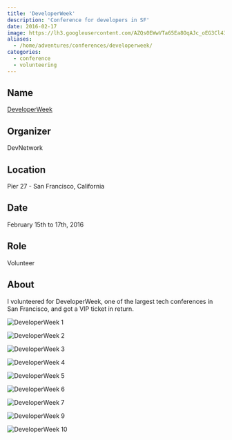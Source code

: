 ```yaml
---
title: 'DeveloperWeek'
description: 'Conference for developers in SF'
date: 2016-02-17
image: https://lh3.googleusercontent.com/AZQs0EWwVTa65Ea8OqAJc_oEG3Cl43VlhkbwtRQBctoFI_Cr5teUxYRl0hYUZ7SlspV436ROiZheFFalxigQV43K-OdjN8kNKEb7TncEuURfvngF7VTuoXP9rnm4FbS1Tdt1DPmyyfgFdbv8GKOGd0RZAaylpPtGimN9KAt2Vr3gS8H22e8Bx-SofVyVqBgME25DCKWMqG-QrOYXwd90cxNljouZJ3RmLBtJf3viFU6cZMB2opAviV_nlLxed-XXlaV5vcbP-_WmvnsNj8Vuijhl41tlbLLGLJv8PpeOcKaNFlr-ejel2y95HNlvQLhwnNVYAoja2_aGP_XGzRcXfmWu-ByjNPzzSX7IOemAjhUjPdDuNYnyK79rk1JlTCHmHbmLvzHNAGWJ3orswS4y8V3yTjy12DfbgL2haWpLmX9koYhculaaPcpZu4eNXzB6FKy3r1ORgts_XQnjRqUYFK5M25DgszxmPN7QCqA5Cvqj25amln5Ik8GtbfPP3ggXm5IHxlVBsW1tkmtCvcCu-douOy_BL49z4mugJIPeGZzJ4qXIiy68J81hpsN0XQXiVrEJVOvgpRrxMFO7XOy5DiRZIyrceg7mb-oQOYcN0sZPXLrvRJgK9wL2mZRF8PWl=w1462-h969-no
aliases:
  - /home/adventures/conferences/developerweek/
categories:
  - conference
  - volunteering
---
```


## Name

[DeveloperWeek](https://developerweek.com 'DeveloperWeek')

## Organizer

DevNetwork

## Location

Pier 27 - San Francisco, California

## Date

February 15th to 17th, 2016

## Role

Volunteer

## About

I volunteered for DeveloperWeek, one of the largest tech conferences in San Francisco, and got a VIP ticket in return.

![DeveloperWeek 1](https://lh3.googleusercontent.com/EsArvel-nd1kgrUwLFuB1iucj9BuzMLipWNcBVO7XDlKVZDYG10hfiaiGpKn3SQSqqa7tUGYBRY9rpViDrudqvNkprudlY3LnzY4W9rxsfGjCpFPXJeu89sAtThzUs0oxjP85Qf-f0AwxptV9vsdKgh4NQMj_me8V4SFe_5OKxxYhUIjqzYpIImI6CqZnjEtLfPPvMildDAmQNdYDNeDyfyeLMnY6nPSJAqjxonbyqkLGywU-rMlok2nJBh7szgO1wuTVpPEpKdYdBBcPhQ9f4_TvXLeKBVPvUkDMvYZA49zyErvvbF1M5YdKc-liULAgLq-uX7C-M1DaEohHJefEV9R65C6GbiBaLMiQ3y4lARheh4KXLyeDEe7-ODOMi7g3nsro0NXsdZmSm9v32rX5GTj6TwOflv6cH7kw-W_PLI2P8TPi991CisSJB4lcNGqDfglMbLnhXDvAwadsfQVgVRDjzbTEcCofu4iomVs87dFMj3Jac_A-e8paqgvh3VRCXCY2lN-BWIAoPTCzxLAPbGDfls6KYUOJDTKdFJodUdjG9ljt-EgWNras6jyiekUTFyaVJNY8czgVVrl5w5a7wa9CbVPy106CkjJnmqYQbZmV4B7RpLwSp3QYdNoOcSA=s969-no)

![DeveloperWeek 2](https://lh3.googleusercontent.com/5m25ERY6QlDS6AENJ-PXKuOQR8EUCk0CcOPNMRfU7h26i8-HlqWKGu3qFCbWSU34k0fny4G7xOqNF384df72lhu1MNGCd-wETE0aUIgzxrxqXe0qIr3eOvnAN4ceKZ4XUN4D77yFBX3xPmiJlFJGyh_MDcMsFBOhjaov54KwIP2pfP-BpKH_MwBFid-znbXeIfFHPvDLkh-9-xssfdMaG6lnZ8WcFHhFYf44Q0BG6XzyMsv7cfts_wCYZCBBXDFgKABOwJeH9bnH6HZdK9MuV1lRSsxlG9-lqW8FbgMf9B6qzWSIB30vbTYFD4hX3PAPRcghCDOH_g_45wzQyfOUH_EwaO_NHUcDmAmc9uj8jb3Ri5D3VZf79PXNgwt487VafC9B5R6HdOGY5g3EzW_BUFzGuUaHIOsZPtQUa2qjXJ8s8ifrYZgZPN-bDiS5-GMlRfCCdJoqI9-PJUlIzVGaUCXhCoUC02e0HpGrX-jBK59LPqvuKb9RCV6qIrsHAOu3LUDtdu81Ohi3454XgW4WnHf7tUe56oX23wN4j42zH2fGW8hDTHxTejVbQjKtBJUsQ0gF10MRJ1LNtalHxvgJBQ4O4s0PvPmUcPzgn13KmTkiHDvK6iC1Oqeg_Vp5YXoN=w927-h969-no)

![DeveloperWeek 3](https://lh3.googleusercontent.com/8laaXQXMNQZKBfjAjKIezRI1NoNJjYykJk9ahwQQ5dXclJenId2sNlzZDkvwJkMgmwzDwhMO01zIzWw7da690XhunhNdyjOtisaTCEkD-OBsdlylaVzfXRYkboXVPm2R4FG5PZoICNQFCYI5ibrZM2CYWWVuKGOgGWUowtgE_mDDfMYOANRWVzHRoGDCjfdGadxEQdapkVgz0Vf_sD7d1EnDmilfqRS3T9rEF5GaXacvxRB9Ne_pwiqZGqRF_Wex2sLIZyVCkvC2WZM1Vxh4KB6h89XJK1Boa1SvO5VTh0UaKl1zojjQ3Um0qSxe5UcikCOdrrNA532gd0AHSGbNedG8luWiR6OZoZDfF9T1PZ4PvFIZ6vse69EthG_WaxfxWXkByNvsNjOilPYy-74RAudgOFubwjYxIBDMzDt7bKPTXfMCa3F3DDtSdSygRTbWkqcwTuvAqBzA_y9R7BpTBWVbzQBjpqbBFYykBnyaguYExsPBwIEo3d1XKINoqzM9kWv_f_o-j1blH4U2IDad_OtGPiShd0up9E79HZFLW2s-jPwMxCFahKQn_1K5s-wSFTiPsIMuCl3jZAvhNL8gQW41gCF-hBdRsBXl2Su_MNbxIGJtUKSHckWONHSlyBJQ=w1292-h969-no)

![DeveloperWeek 4](https://lh3.googleusercontent.com/XlgtfXZ_xGucyAnyM_fku007-pHNHdpt_jdo1j4i_W96aRFZ_KNxU5BcOzkmF7bl9twW_KTqsJCguP9cM2MbbvY-ewbufMCnsKC2KEYh8Ej4BiSK8vKdyTlNWvCQW-35S4qIpwiJeYXKAGzmaBuZqZJ0Z-fLnwCQXQRfvy0jO7y0qAWmhnwErfVVSuIdqtQ4ig_yg08221n4rXoboJW3p2ELYSbrZjjQAZRGx4F0mNNud6L-_BbS6GCuDsvgRuHOZkBTuK4WYbpCIDiTw2-zCvohg-624DlZ-rCruVLXYnBmzxZreB6526V-vXz8hy4L91k-VID0aY9wNreecV6FUFUcuhzNFMGKKJEb6DAsdX5imTaxCrZuHrtYZjNjmC3kTEDX1mS5TzVNflM_eds5QMHPR656fu3EjXTIpoQKT1Sqp86TnIZeBgF8bhtj4xEABs7Qvai5fwqc2_XL-gkV7hIIlbUN1wa2lIWhyJuszwoiKJ-IMLb7qcsP0bfj6Kvxv0iPueCpOrK-Filjwb-j9-xPd3H1ELTPJ1FgDtReY6goCxai3Dfs84JAvWFyXgm2PqZ8CizJWBQFYjW55jJkECPH78zli-oUWWy7lI4tdOiKDh-2lNkTd1msZaW_A8OA=w1292-h969-no)

![DeveloperWeek 5](https://lh3.googleusercontent.com/mqb_-Ga2QE5NAJCq2YrQo0KjS9RmBwpiWzIg_bs_mMGYKXTGDa2grns_zY7s-1iQsCefkCk4j-tvFCW7uwQmUEW4Hou7ltlrf_q1IASfFiLhna2FOkNUbWWf_-P0ys1bJaqSNBO1LOGHbEGhd7pImqfC0_fvPztzGYy8A3-Esb_e93q-_k---Cx4eyvEl0RjZtQmCfAUotbVD1diNethgtZx_OWQrw2L9lZ-1cyP-iuwl_epy2rE3D6QAxSHJn6RmcE6lLxtbFnGh8Av_T9DHfItvPDs7CUIpqVlN8qbnWO9IXvwCcNDIZeMV0sZFaNLfOfUnevD3rlqzfoPCcqtG0HvyaYL5bvwPem-ZiF2Gg79PRZ4YjfxAET2If-3DAWRKIna5wa3CVNtl6CSqtzNMW05dV2R_U5-Mzw4KxW3aVuxiAqoSN25uwJrvItF9gco8MfKtyW26iRjdaKZWp0eIx6dgg9AbfiKHEgQS6tjl1EomxpigKKzDliGRKNyng0zoIC3haA3FgozeO3F2_aLfGUIVfy5I9ggN84wVzHBx8xtVjh2ERmpSv_S1Ps1w7uzRqUK48PMvpQDDgFmzLXVblz_k3kzy2Hxz64zjEAiJtc_TG27rajPBq2iFphO6QhT=w1292-h969-no)

![DeveloperWeek 6](https://lh3.googleusercontent.com/wyYHyEAXEqW8fjwRu6yMmH_709yF5DWmrfRVo3o8lZNYMa3M_Jnoh6m8M0C7s2gE6pZZEToj_hcj0GeqBnbtlf-7oq2sWhxiMoNhd4903JnI52kYucEzf_KgS3f31btT_wl6lkcZ-8d4muloTi1E7VEtLastwGPNwutaLNBrC833nAPJ6YmIERZab7-zRxjApnNX3wH0FJzO3gkjrTry_ptXyrSslWTirzcx24yW1kY8v5Lxz8XsJ4-2kkbx0HNbYv-ph_MlOoUkHG07ETBsiUy-Qpry8NVH-FO7PnyfWiHswq_yU4JF3wBGtRu-eOlMWnl8ap0WFu15wZ1ZxaBRRW5Ba1O22_-UviM-Y5JFjQCTG0GOS_9_88sUKtsDJ1IaTooBg8w3cHO_hF6uU8zOkq1y6fCgrA5LDuSV-3wRoerxDXLvCibNIIFCduHGp_sILKbtMvby_rxnifwc1K98DVelYDtHkdDs6x0aaq6ijgOddjYiq0jzcgwiQ7eHtj3-kQ58jxyEErKMhPmBO7ZaIJhTpgoL2nH8cJqCNt-n4DQNI6XUMjo9_nU9FoC2We9EmqbdarGgw4zjqD4IbLAQyOgfrc_3-ZUPtCmMttWaysj6F7L8Z2XZPIt2W-wmsx1I=w289-h220-no)

![DeveloperWeek 7](https://lh3.googleusercontent.com/Y6VC-UMYDYhhEdzFdTo_pAD6uDLzQv-NLKb-86pykDayDS6VwRCMWo7SdVEvXg7fdaQM_xDR7f8SfPxSS2of7pY7_a5MSN776EZQ3yJ3Siy-qxT7m8tA9PmVczNwB4hKViEjWdYcsHgi0WqAVL3vHXNNff-3MEGtkptE3MJivzvjKOR_UoMqacYzsdalJ6UjWdiHCETBSmMpeqAbskYNi3ftRRcstA7XhWtA1X4Mgr6qzBSoAOi5atZhUa98ucrLU8wTr3uUanu5LHSPt3Bip73Fb0YSTxf4mJKoHz5LTHIALb6Iy8pnRYEQJiRW13UY4TWkPt6QDoatbAUCOtHUCB80q-3pEZEG2deMB0-wQ2c5EIoI79dxP4LrfTOlHaDM4pRaHfaDzln_0bIGeEHcnbxAPe917ettIRRhy7ttr7mxggJM08Z1klLaPArceH64H_zMv_jmit_JyiEVkA2qcqA-J0n51aNHLdPDNc9hQdjCw9DV-DnDXsP_6rKzmwXZZ9d4aoZp_HNSw66CLFRFFv02oPkZSQRJ1lfQEduquQeaUNaFUlZw1I_w1-AFAfDMWcePHKDYcRK2ZJpzg_POzc7esT1-AI5KhN8ZGkFzQ8wk_iG9g2Da49j1qk52PABK=w276-h220-no)

![DeveloperWeek 9](https://lh3.googleusercontent.com/jkkqqe0bhoOe4QMHyAAOQcD7qE2t2GFG0SgngQ_XIGd2yUjCedg7HU80jxarfWObpn4K8pgrVFC1pikx0hCVr-hWn1u-U_CTECD0Jkowm9QOqFQL75XaaXVTd4u4PL8_1rEjO-K_YeEpr6GitnVS_UhRTxh4iSZ39FoK3ScYShZNH1ZTRIfQqDFOC3ft_ZVBjdQtMptbht1BnS4ehytruRdAycrh8Q6Nxs8Dr3Yn5uyZT7-D-CfhGIidGtn8pvVYzFCGdLNW46eL1PB8X6BMG_TB-tWAefVz6ss40JWP6_kVx9WROLayT_xUlAF5MU8tN1nlieQXBzet2yVbw8W8tV4n3cOAlapevuryMY7ku3yrI6kzQOju_VhKeWYUSUEp1L91p-JYwyjKUMIan8ygqR7os8CwhatcJaUQHJJBUG_pQEHOVQtatGbUOUYp2lAcnZzsiZQkbrVB85u8wzI3wz_LUMewGrGL2KR_TzOP9uvETjNdVEgNlrg21rVQZOUZL3O586ipwEkjRtb0zAWsF6cOahFlwuyjyixTzeI-DKbJ-ti7HZ-QkUgBwN6rfmPYTEp9Ln1cFR4nAYPoRn43z3x5-jt1JsokZckzFRYBxgmRGBfGzXoyEFbUXHLBUqfq=s969-no)

![DeveloperWeek 10](https://lh3.googleusercontent.com/HU4aptRhn8qLw8Pak9nfPJne2IyluDtnl-tKTba1ulFItihW4_gb61lOFHocUpkMJPO7Xi4KUTVbqEh7sM4a-_xE2eoYBJKdOclT-7MmaMAM-R6y0cTounKeUX1vzoq8FvtBGA1I2ZSCvONGCGdYSYXAlOwK42sfF9QgCtCRYeEa_BpNuXTYaHTeP4jbw2Zx6yTLLHeNQRcu2G48DdcMfsbt6OgMy8h0Xf6V-jpZhl007q0Qln4hW4q-SIZpEZrfQ0l5vDKlbbH0ncmQnFQCvYBbTozqNyPKVrQLIyZj8hLn47A5w9_u8bD3HPKoKwCSccRb6WJwxbvJa6A6o7Q55zqsZYLl8i5tumarc_bqV7pVFSL7Axk4WKogqSEF6-pT3nf1v9a_KCugfxN4Q8uNh4J6N29PBBmyEwNcvzl5QL2BbfjqWC4KZjwLPh0GjzfbYPvTpJBiyBaSL9E-GL_CgR3Rv00CtOB8kUqFOSLOURauiXT1RM9VCFgZwW2k5lqwKgbG9rFo1-xoAhGGXGYj6nYK6P48aBpzog5Mz6KoZBxQ3QVroSmZzJ81NfEDFxQtoeCajRJaFN8P14TB1ghYn7v7IJZGc2o-gMMM4GnRW6iUlCqWRJaJjjDny5gsYEoa=w293-h220-no)
